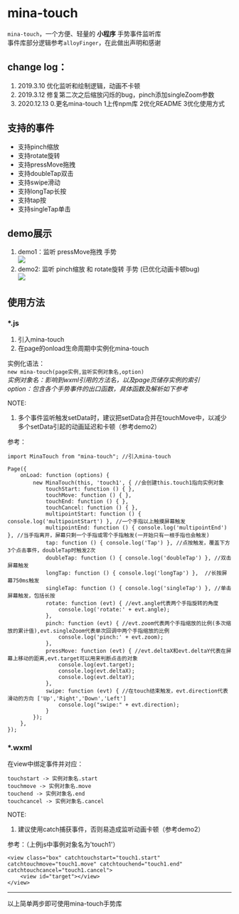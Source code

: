 # mina-touch
`mina-touch`，一个方便、轻量的 __小程序__ 手势事件监听库  
事件库部分逻辑参考`alloyFinger`，在此做出声明和感谢  

## change log：  
1. 2019.3.10 优化监听和绘制逻辑，动画不卡顿
2. 2019.3.12 修复第二次之后缩放闪烁的bug，pinch添加singleZoom参数
3. 2020.12.13 0.更名mina-touch 1上传npm库 2优化README 3优化使用方式

## 支持的事件  
- 支持pinch缩放  
- 支持rotate旋转  
- 支持pressMove拖拽  
- 支持doubleTap双击  
- 支持swipe滑动  
- 支持longTap长按  
- 支持tap按  
- 支持singleTap单击  

## demo展示  

1. demo1：监听 pressMove拖拽 手势  
![ ](https://mmbiz.qpic.cn/mmbiz_gif/Z3Bib6gP5N9ibSYjwVu2fc0T5MIklMmy9L5T1bMWzIibFemR3xCsSNOLWyiclzzNPkXFuk2PRyBNDpKdEWTu645ZWg/0?wx_fmt=gif)
2. demo2: 监听 pinch缩放 和 rotate旋转 手势 (已优化动画卡顿bug)  
![ ](https://mmbiz.qpic.cn/mmbiz_gif/Z3Bib6gP5N9ibSYjwVu2fc0T5MIklMmy9LdqfBrUTgmR9ic1AtO3ic9QwrnCEfTOsibsaRlCsg4wRpxv6pOhictjaExw/0?wx_fmt=gif)

## 使用方法  


### *.js  
1. 引入mina-touch
2. 在page的onload生命周期中实例化mina-touch  

实例化语法：    
`new mina-touch(page实例,监听实例对象名,option)`  
_实例对象名：影响到wxml引用的方法名，以及page页储存实例的索引_  
_option：包含各个手势事件的出口函数，具体函数及解析如下参考_

NOTE:  
1. 多个事件监听触发setData时，建议把setData合并在touchMove中，以减少多个setData引起的动画延迟和卡顿（参考demo2）   

参考：
```
import MinaTouch from "mina-touch"; //引入mina-touch

Page({
    onLoad: function (options) {
        new MinaTouch(this, 'touch1', { //会创建this.touch1指向实例对象
            touchStart: function () { },
            touchMove: function () { },
            touchEnd: function () { },
            touchCancel: function () { },
            multipointStart: function () { console.log('multipointStart') }, //一个手指以上触摸屏幕触发
            multipointEnd: function () { console.log('multipointEnd') }, //当手指离开，屏幕只剩一个手指或零个手指触发(一开始只有一根手指也会触发)
            tap: function () { console.log('Tap') }, //点按触发，覆盖下方3个点击事件，doubleTap时触发2次 
            doubleTap: function () { console.log('doubleTap') }, //双击屏幕触发
            longTap: function () { console.log('longTap') },  //长按屏幕750ms触发
            singleTap: function () { console.log('singleTap') }, //单击屏幕触发，包括长按
            rotate: function (evt) { //evt.angle代表两个手指旋转的角度
                console.log('rotate:' + evt.angle);
            },
            pinch: function (evt) { //evt.zoom代表两个手指缩放的比例(多次缩放的累计值),evt.singleZoom代表单次回调中两个手指缩放的比例
                console.log('pinch:' + evt.zoom);
            },
            pressMove: function (evt) { //evt.deltaX和evt.deltaY代表在屏幕上移动的距离,evt.target可以用来判断点击的对象
                console.log(evt.target);
                console.log(evt.deltaX);
                console.log(evt.deltaY);
            },
            swipe: function (evt) { //在touch结束触发，evt.direction代表滑动的方向 ['Up','Right','Down','Left']
                console.log("swipe:" + evt.direction);
            }
        });
    },
});  
```

### *.wxml  
在view中绑定事件并对应：  
```
touchstart -> 实例对象名.start  
touchmove -> 实例对象名.move  
touchend -> 实例对象名.end    
touchcancel -> 实例对象名.cancel   
```

NOTE:  
1. 建议使用catch捕获事件，否则易造成监听动画卡顿（参考demo2）  

参考：（上例js中事例对象名为'touch1'）
```
<view class="box" catchtouchstart="touch1.start" catchtouchmove="touch1.move" catchtouchend="touch1.end" catchtouchcancel="touch1.cancel">
    <view id="target"></view>
</view>
```

-----
以上简单两步即可使用mina-touch手势库
